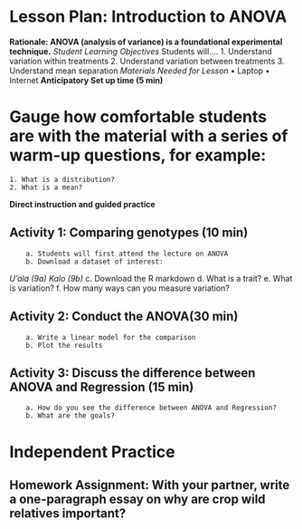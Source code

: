 # Lesson Plan: Introduction to ANOVA

**Rationale: ANOVA (analysis of variance) is a foundational experimental technique.** 
*Student Learning Objectives* 
Students will…. 
    1. Understand variation within treatments
    2. Understand variation between treatments
    3. Understand mean separation
*Materials Needed for Lesson*
    • Laptop
    • Internet
**Anticipatory Set up time (5 min)**
# Gauge how comfortable students are with the material with a series of warm-up questions, for example:
    1. What is a distribution?
    2. What is a mean?
**Direct instruction and guided practice**
## Activity 1: Comparing genotypes (10 min)
        a. Students will first attend the lecture on ANOVA
        b. Download a dataset of interest:
*U’ala (9a)*
*Kalo (9b)*
        c. Download the R markdown
        d. What is a trait?
        e. What is variation?
        f. How many ways can you measure variation?
## Activity 2: Conduct the ANOVA(30 min)
        a. Write a linear model for the comparison
        b. Plot the results
## Activity 3: Discuss the difference between ANOVA and Regression (15 min)
        a. How do you see the difference between ANOVA and Regression?
        b. What are the goals?
# Independent Practice 
## Homework Assignment: With your partner, write a one-paragraph essay on why are crop wild relatives important?

